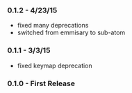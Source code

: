 ### 0.1.2 - 4/23/15

- fixed many deprecations
- switched from emmisary to sub-atom

### 0.1.1 - 3/3/15

- fixed keymap deprecation

### 0.1.0 - First Release
